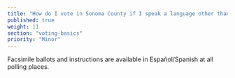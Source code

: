 ```yaml
---
title: "How do I vote in Sonoma County if I speak a language other than English?"
published: true
weight: 11
section: "voting-basics"
priority: "Minor"
---
```


Facsimile ballots and instructions are available in Español/Spanish at all polling places.
